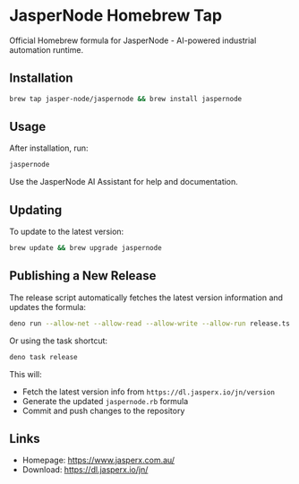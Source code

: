 # JasperNode Homebrew Tap

Official Homebrew formula for JasperNode - AI-powered industrial automation runtime.

## Installation

```bash
brew tap jasper-node/jaspernode && brew install jaspernode
```

## Usage

After installation, run:
```bash
jaspernode
```

Use the JasperNode AI Assistant for help and documentation.

## Updating

To update to the latest version:

```bash
brew update && brew upgrade jaspernode
```

## Publishing a New Release

The release script automatically fetches the latest version information and updates the formula:

```bash
deno run --allow-net --allow-read --allow-write --allow-run release.ts
```

Or using the task shortcut:
```bash
deno task release
```

This will:
- Fetch the latest version info from `https://dl.jasperx.io/jn/version`
- Generate the updated `jaspernode.rb` formula
- Commit and push changes to the repository

## Links

- Homepage: https://www.jasperx.com.au/
- Download: https://dl.jasperx.io/jn/
